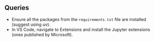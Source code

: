 ## Queries
- Ensure all the packages from the `requirements.txt` file are installed (suggest using uv).
- In VS Code, navigate to Extensions and install the Jupyter extensions (ones published by Microsoft).